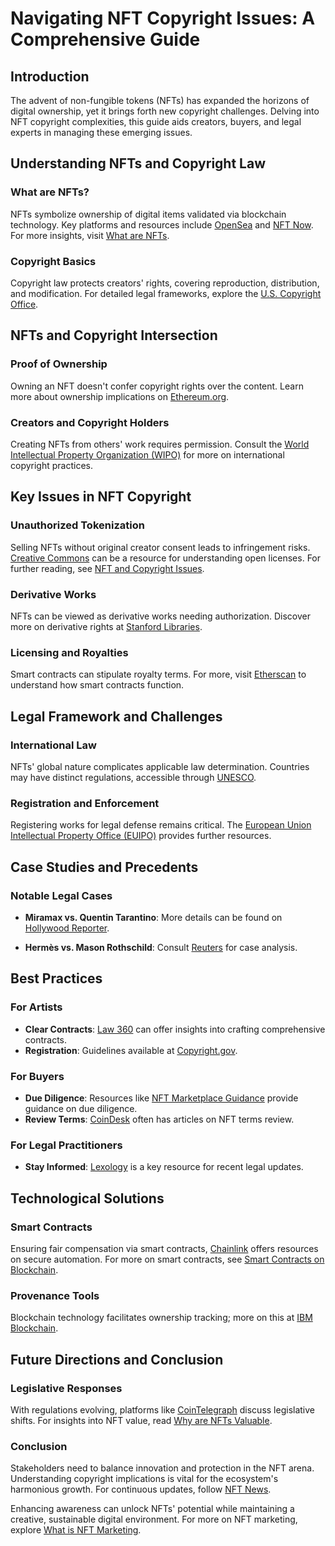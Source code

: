 # Navigating NFT Copyright Issues: A Comprehensive Guide

## Introduction

The advent of non-fungible tokens (NFTs) has expanded the horizons of digital ownership, yet it brings forth new copyright challenges. Delving into NFT copyright complexities, this guide aids creators, buyers, and legal experts in managing these emerging issues.

## Understanding NFTs and Copyright Law

### What are NFTs?

NFTs symbolize ownership of digital items validated via blockchain technology. Key platforms and resources include [OpenSea](https://opensea.io/) and [NFT Now](https://nftnow.com/). For more insights, visit [What are NFTs](https://www.license-token.com/wiki/what-are-nf-ts).

### Copyright Basics

Copyright law protects creators' rights, covering reproduction, distribution, and modification. For detailed legal frameworks, explore the [U.S. Copyright Office](https://www.copyright.gov/).

## NFTs and Copyright Intersection

### Proof of Ownership

Owning an NFT doesn't confer copyright rights over the content. Learn more about ownership implications on [Ethereum.org](https://ethereum.org/en/nft/).

### Creators and Copyright Holders

Creating NFTs from others' work requires permission. Consult the [World Intellectual Property Organization (WIPO)](https://www.wipo.int/) for more on international copyright practices.

## Key Issues in NFT Copyright

### Unauthorized Tokenization

Selling NFTs without original creator consent leads to infringement risks. [Creative Commons](https://creativecommons.org/) can be a resource for understanding open licenses. For further reading, see [NFT and Copyright Issues](https://www.license-token.com/wiki/nft-and-copyright-issues).

### Derivative Works

NFTs can be viewed as derivative works needing authorization. Discover more on derivative rights at [Stanford Libraries](https://fairuse.stanford.edu/overview/copyright-law/).

### Licensing and Royalties

Smart contracts can stipulate royalty terms. For more, visit [Etherscan](https://etherscan.io/) to understand how smart contracts function.

## Legal Framework and Challenges

### International Law

NFTs' global nature complicates applicable law determination. Countries may have distinct regulations, accessible through [UNESCO](https://en.unesco.org/copyright).

### Registration and Enforcement

Registering works for legal defense remains critical. The [European Union Intellectual Property Office (EUIPO)](https://euipo.europa.eu/) provides further resources.

## Case Studies and Precedents

### Notable Legal Cases

- **Miramax vs. Quentin Tarantino**: More details can be found on [Hollywood Reporter](https://www.hollywoodreporter.com/).

- **Hermès vs. Mason Rothschild**: Consult [Reuters](https://www.reuters.com/) for case analysis.

## Best Practices

### For Artists

- **Clear Contracts**: [Law 360](https://www.law360.com/) can offer insights into crafting comprehensive contracts.
- **Registration**: Guidelines available at [Copyright.gov](https://www.copyright.gov/).

### For Buyers

- **Due Diligence**: Resources like [NFT Marketplace Guidance](https://www.forbes.com/) provide guidance on due diligence.
- **Review Terms**: [CoinDesk](https://www.coindesk.com/) often has articles on NFT terms review.

### For Legal Practitioners

- **Stay Informed**: [Lexology](https://www.lexology.com/) is a key resource for recent legal updates.

## Technological Solutions

### Smart Contracts

Ensuring fair compensation via smart contracts, [Chainlink](https://chain.link/) offers resources on secure automation. For more on smart contracts, see [Smart Contracts on Blockchain](https://www.license-token.com/wiki/smart-contracts-on-blockchain).

### Provenance Tools

Blockchain technology facilitates ownership tracking; more on this at [IBM Blockchain](https://www.ibm.com/blockchain).

## Future Directions and Conclusion

### Legislative Responses

With regulations evolving, platforms like [CoinTelegraph](https://cointelegraph.com/) discuss legislative shifts. For insights into NFT value, read [Why are NFTs Valuable](https://www.license-token.com/wiki/why-are-nf-ts-valuable).

### Conclusion

Stakeholders need to balance innovation and protection in the NFT arena. Understanding copyright implications is vital for the ecosystem's harmonious growth. For continuous updates, follow [NFT News](https://nftplazas.com/).

Enhancing awareness can unlock NFTs' potential while maintaining a creative, sustainable digital environment. For more on NFT marketing, explore [What is NFT Marketing](https://www.license-token.com/wiki/what-is-nft-marketing).